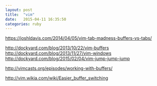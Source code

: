 ```yaml
---
layout: post
title:  "vim"
date:   2015-04-11 16:35:50
categories: ruby
---
```


https://joshldavis.com/2014/04/05/vim-tab-madness-buffers-vs-tabs/

http://dockyard.com/blog/2013/10/22/vim-buffers
http://dockyard.com/blog/2013/11/27/vim-windows
http://dockyard.com/blog/2015/02/04/vim-jump-jump-jump

http://vimcasts.org/episodes/working-with-buffers/

http://vim.wikia.com/wiki/Easier_buffer_switching

[jekyll]:      http://jekyllrb.com
[jekyll-gh]:   https://github.com/jekyll/jekyll
[jekyll-help]: https://github.com/jekyll/jekyll-help
